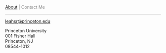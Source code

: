 
<span class="credits left" style="color:#888"> <a href="https://leahrosenstiel.github.io">About</a> | 
            Contact Me
            
<hr>            

leahsr@princeton.edu 

Princeton University <br />
001 Fisher Hall <br />
Princeton, NJ <br />
08544-1012
